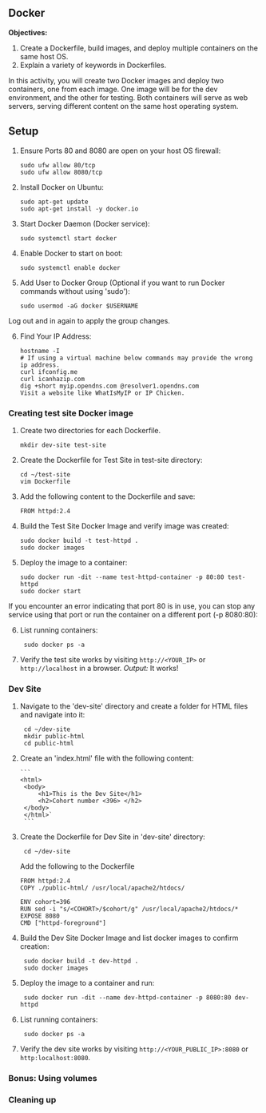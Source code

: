 ## Docker

**Objectives:** 
1. Create a Dockerfile, build images, and deploy multiple containers on the same host OS.
2. Explain a variety of keywords in Dockerfiles.

In this activity, you will create two Docker images and deploy two containers, one from each image. One image will be for the dev environment, and the other for testing. Both containers will serve as web servers, serving different content on the same host operating system.

## Setup 

1. Ensure Ports 80 and 8080 are open on your host OS firewall:

       sudo ufw allow 80/tcp
       sudo ufw allow 8080/tcp
   
2. Install Docker on Ubuntu:

       sudo apt-get update
       sudo apt-get install -y docker.io
3. Start Docker Daemon (Docker service):

       sudo systemctl start docker
4. Enable Docker to start on boot:

       sudo systemctl enable docker
5. Add User to Docker Group (Optional if you want to run Docker commands without using 'sudo'):

       sudo usermod -aG docker $USERNAME
Log out and in again to apply the group changes.

6. Find Your IP Address:

       hostname -I
       # If using a virtual machine below commands may provide the wrong ip address. 
       curl ifconfig.me
       curl icanhazip.com
       dig +short myip.opendns.com @resolver1.opendns.com
       Visit a website like WhatIsMyIP or IP Chicken.

### Creating test site Docker image

1. Create two directories for each Dockerfile.
   
       mkdir dev-site test-site
2. Create the Dockerfile for Test Site in test-site directory:
   
       cd ~/test-site
       vim Dockerfile
3. Add the following content to the Dockerfile and save:

    `FROM httpd:2.4`
5. Build the Test Site Docker Image and verify image was created:
   
       sudo docker build -t test-httpd .
       sudo docker images
6. Deploy the image to a container:

       sudo docker run -dit --name test-httpd-container -p 80:80 test-httpd
       sudo docker start
If you encounter an error indicating that port 80 is in use, you can stop any service using that port or run the container on a different port (-p 8080:80):

6. List running containers:

        sudo docker ps -a
7. Verify the test site works by visiting `http://<YOUR_IP>` or `http://localhost` in a browser.
    _Output:_ It works!



### Dev Site

1. Navigate to the 'dev-site' directory and create a folder for HTML files and navigate into it:
   
        cd ~/dev-site
        mkdir public-html
        cd public-html
   
2. Create an 'index.html' file with the following content:

       ```
       <html>
        <body>
            <h1>This is the Dev Site</h1>
            <h2>Cohort number <396> </h2>
        </body>
        </html>`
        ```

4. Create the Dockerfile for Dev Site in 'dev-site' directory:
   
        cd ~/dev-site

   Add the following  to the Dockerfile

       FROM httpd:2.4
       COPY ./public-html/ /usr/local/apache2/htdocs/
        
       ENV cohort=396
       RUN sed -i "s/<COHORT>/$cohort/g" /usr/local/apache2/htdocs/*
       EXPOSE 8080
       CMD ["httpd-foreground"]
       
3. Build the Dev Site Docker Image and list docker images to confirm creation:

        sudo docker build -t dev-httpd .
        sudo docker images
5. Deploy the image to a container and run:

        sudo docker run -dit --name dev-httpd-container -p 8080:80 dev-httpd
6. List running containers:

        sudo docker ps -a
7. Verify the dev site works by visiting `http://<YOUR_PUBLIC_IP>:8080` or `http:localhost:8080`.

### Bonus: Using volumes

### Cleaning up
